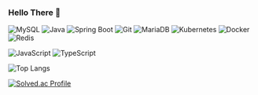 ### Hello There 👋

![MySQL](https://img.shields.io/badge/MySQL-3766AB?style=flat-square&logo=MySQL&logoColor=white)
![Java](https://img.shields.io/badge/Java-007396?style=flat-square&logo=Java&logoColor=white)
![Spring Boot](https://img.shields.io/badge/Spring%20Boot-6DB33F?style=flat-square&logo=Spring%20Boot&logoColor=white)
![Git](https://img.shields.io/badge/Git-F05032?style=flat-square&logo=Git&logoColor=white)
![MariaDB](https://img.shields.io/badge/MariaDB-003545?style=flat-square&logo=MariaDB&logoColor=white)
![Kubernetes](https://img.shields.io/badge/Kubernetes-326CE5?style=flat-square&logo=Kubernetes&logoColor=white)
![Docker](https://img.shields.io/badge/Docker-2496ED?style=flat-square&logo=Docker&logoColor=white)
![Redis](https://img.shields.io/badge/Redis-DC382D?style=flat-square&logo=Redis&logoColor=white)


![JavaScript](https://img.shields.io/badge/JavaScript-F7DF1E?style=flat-square&logo=javascript&logoColor=black)
![TypeScript](https://img.shields.io/badge/TypeScript-3178C6?style=flat-square&logo=typescript&logoColor=white)


![Top Langs](https://github-readme-stats.vercel.app/api/top-langs/?username=jungryuel&ltheme=gruvbox)

[![Solved.ac Profile](http://mazassumnida.wtf/api/generate_badge?boj=zldrktduf0927)](https://solved.ac/zldrktduf0927)
<!--
**jungryuel/jungryuel** is a ✨ _special_ ✨ repository because its `README.md` (this file) appears on your GitHub profile.
